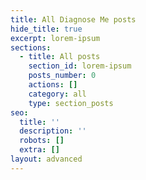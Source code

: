 ```yaml
---
title: All Diagnose Me posts
hide_title: true
excerpt: lorem-ipsum
sections:
  - title: All posts
    section_id: lorem-ipsum
    posts_number: 0
    actions: []
    category: all
    type: section_posts
seo:
  title: ''
  description: ''
  robots: []
  extra: []
layout: advanced
---
```

